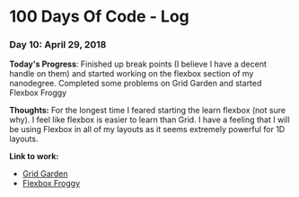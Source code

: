 # 100 Days Of Code - Log

### Day 10: April 29, 2018

**Today's Progress**:  Finished up break points (I believe I have a decent handle on them) and started working on the flexbox section of my nanodegree.  Completed some problems on Grid Garden and started Flexbox Froggy

**Thoughts:** For the longest time I feared starting the learn flexbox (not sure why).  I feel like flexbox is easier to learn than Grid.  I have a feeling that I will be using Flexbox in all of my layouts as it seems extremely powerful for 1D layouts.

**Link to work:** <ul>
<li><a href="https://cssgridgarden.com/" target="blank">Grid Garden</a></li>
<li><a href="https://flexboxfroggy.com/" target="blank">Flexbox Froggy</a></li>
